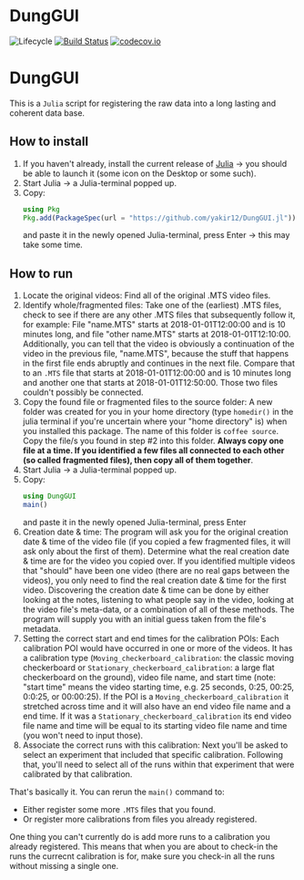 # DungGUI

![Lifecycle](https://img.shields.io/badge/lifecycle-experimental-orange.svg)<!--
![Lifecycle](https://img.shields.io/badge/lifecycle-maturing-blue.svg)
![Lifecycle](https://img.shields.io/badge/lifecycle-stable-green.svg)
![Lifecycle](https://img.shields.io/badge/lifecycle-retired-orange.svg)
![Lifecycle](https://img.shields.io/badge/lifecycle-archived-red.svg)
![Lifecycle](https://img.shields.io/badge/lifecycle-dormant-blue.svg) -->
[![Build Status](https://travis-ci.org/yakir12/DungGUI.jl.svg?branch=master)](https://travis-ci.org/yakir12/DungGUI.jl)
[![codecov.io](http://codecov.io/github/yakir12/DungGUI.jl/coverage.svg?branch=master)](http://codecov.io/github/yakir12/DungGUI.jl?branch=master)

# DungGUI
This is a `Julia` script for registering the raw data into a long lasting and coherent data base. 

## How to install
1. If you haven't already, install the current release of [Julia](https://julialang.org/downloads/) -> you should be able to launch it (some icon on the Desktop or some such).
2. Start Julia -> a Julia-terminal popped up.
3. Copy: 
   ```julia
   using Pkg
   Pkg.add(PackageSpec(url = "https://github.com/yakir12/DungGUI.jl"))
   ```
   and paste it in the newly opened Julia-terminal, press Enter -> this may take some time.

## How to run

1. Locate the original videos: Find all of the original .MTS video files.
2. Identify whole/fragmented files: Take one of the (earliest) .MTS files, check to see if there are any other .MTS files that subsequently follow it, for example:
    File "name.MTS" starts at 2018-01-01T12:00:00 and is 10 minutes long, and file "other name.MTS" starts at 2018-01-01T12:10:00. Additionally, you can tell that the video is obviously a continuation of the video in the previous file, "name.MTS", because the stuff that happens in the first file ends abruptly and continues in the next file.
    Compare that to an `.MTS` file that starts at 2018-01-01T12:00:00 and is 10 minutes long and another one that starts at 2018-01-01T12:50:00. Those two files couldn't possibly be connected.
3. Copy the found file or fragmented files to the source folder: A new folder was created for you in your home directory (type `homedir()` in the julia terminal if you're uncertain where your "home directory" is) when you installed this package. The name of this folder is `coffee source`. Copy the file/s you found in step #2 into this folder. **Always copy one file at a time. If you identified a few files all connected to each other (so called fragmented files), then copy all of them together**.
4. Start Julia -> a Julia-terminal popped up.
5. Copy: 
   ```julia
   using DungGUI
   main()
   ```
   and paste it in the newly opened Julia-terminal, press Enter
6. Creation date & time: The program will ask you for the original creation date & time of the video file (if you copied a few fragmented files, it will ask only about the first of them). Determine what the real creation date & time are for the video you copied over. If you identified multiple videos that "should" have been one video (there are no real gaps between the videos), you only need to find the real creation date & time for the first video. Discovering the creation date & time can be done by either looking at the notes, listening to what people say in the video, looking at the video file's meta-data, or a combination of all of these methods. The program will supply you with an initial guess taken from the file's metadata.
7. Setting the correct start and end times for the calibration POIs: Each calibration POI would have occurred in one or more of the videos. It has a calibration type (`Moving_checkerboard_calibration`: the classic moving checkerboard or `Stationary_checkerboard_calibration`: a large flat checkerboard on the ground), video file name, and start time (note: "start time" means the video starting time, e.g. 25 seconds, 0:25, 00:25, 0:0:25, or 00:00:25). If the POI is a `Moving_checkerboard_calibration` it stretched across time and it will also have an end video file name and a end time. If it was a `Stationary_checkerboard_calibration` its end video file name and time will be equal to its starting video file name and time (you won't need to input those). 
8. Associate the correct runs with this calibration: Next you'll be asked to select an experiment that included that specific calibration. Following that, you'll need to select all of the runs within that experiment that were calibrated by that calibration. 

That's basically it. You can rerun the `main()` command to:
- Either register some more `.MTS` files that you found.
- Or register more calibrations from files you already registered.

One thing you can't currently do is add more runs to a calibration you already registered. This means that when you are about to check-in the runs the currecnt calibration is for, make sure you check-in all the runs without missing a single one. 
